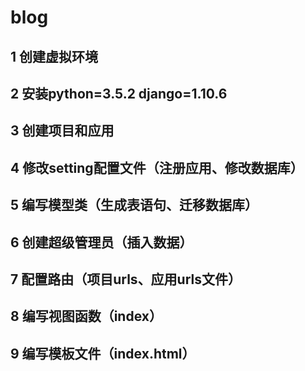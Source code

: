 # blog
## 1 创建虚拟环境
## 2 安装python=3.5.2 django=1.10.6
## 3 创建项目和应用
## 4 修改setting配置文件（注册应用、修改数据库）
## 5 编写模型类（生成表语句、迁移数据库）
## 6 创建超级管理员（插入数据）
## 7 配置路由（项目urls、应用urls文件）
## 8 编写视图函数（index）
## 9 编写模板文件（index.html）
